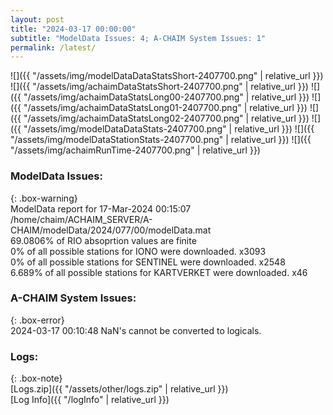 ```yaml
---
layout: post
title: "2024-03-17 00:00:00"
subtitle: "ModelData Issues: 4; A-CHAIM System Issues: 1"
permalink: /latest/
---
```


![]({{ "/assets/img/modelDataDataStatsShort-2407700.png" | relative_url }})
![]({{ "/assets/img/achaimDataStatsShort-2407700.png" | relative_url }})
![]({{ "/assets/img/achaimDataStatsLong00-2407700.png" | relative_url }})
![]({{ "/assets/img/achaimDataStatsLong01-2407700.png" | relative_url }})
![]({{ "/assets/img/achaimDataStatsLong02-2407700.png" | relative_url }})
![]({{ "/assets/img/modelDataDataStats-2407700.png" | relative_url }})
![]({{ "/assets/img/modelDataStationStats-2407700.png" | relative_url }})
![]({{ "/assets/img/achaimRunTime-2407700.png" | relative_url }})


### ModelData Issues:  
  
{: .box-warning}  
 ModelData report for 17-Mar-2024 00:15:07   
 /home/chaim/ACHAIM_SERVER/A-CHAIM/modelData/2024/077/00/modelData.mat   
 69.0806% of RIO absoprtion values are finite   
 0% of all possible stations for IONO were downloaded. x3093   
 0% of all possible stations for SENTINEL were downloaded. x2548   
 6.689% of all possible stations for KARTVERKET were downloaded. x46   
  
### A-CHAIM System Issues:  
  
{: .box-error}  
2024-03-17 00:10:48 NaN's cannot be converted to logicals.  

### Logs:  
  
{: .box-note}  
[Logs.zip]({{ "/assets/other/logs.zip" | relative_url }})  
[Log Info]({{ "/logInfo" | relative_url }})  
